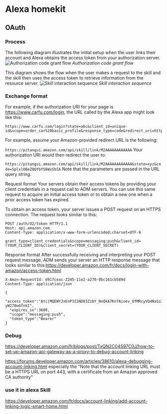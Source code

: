 # Alexa homekit

## OAuth

### Process
The following diagram illustrates the initial setup when the user links their account and Alexa obtains the access token from your authorization server.
![Authorization code grant flow](https://m.media-amazon.com/images/G/01/mobile-apps/dex/ask-accountlinking/auth-code-grant-flow-sequence._TTH_.png)
*Authorization code grant flow*

This diagram shows the flow when the user makes a request to the skill and the skill then uses the access token to retrieve information from the resource server.
![Skill interaction sequence](https://m.media-amazon.com/images/G/01/mobile-apps/dex/ask-accountlinking/skill-interaction-sequence._TTH_.png)
*Skill interaction sequence*

### Exchange format

For example, if the authorization URI for your page is https://www.carfu.com/login, the URL called by the Alexa app might look like this:

```
https://www.carfu.com/login?state=abc&client_id=unique-id&scope=order_car%20basic_profile&response_type=code&redirect_uri=https%3A//pitangui.amazon.com/api/skill/link/M2AAAAAAAAAAAA
```
For example, assume your Amazon-provided redirect URL is the following:

```https://pitangui.amazon.com/api/skill/link/M2AAAAAAAAAAAA```
Your authorization URI would then redirect the user to:

```https://pitangui.amazon.com/api/skill/link/M2AAAAAAAAAAAA&state=xyz&code=SplxlOBeZQQYbYS6WxSbIA```
Note that the parameters are passed in the URL query string.


Request format
Your servers obtain their access tokens by providing your client credentials in a request call to ADM servers. You can use this same request to acquire an initial access token or to obtain a new one when a prior access token has expired.

To obtain an access token, your server issues a POST request on an HTTPS connection. The request looks similar to this:

```
POST /auth/O2/token HTTP/1.1
Host: api.amazon.com
Content-Type: application/x-www-form-urlencoded;charset=UTF-8

grant_type=client_credentials&scope=messaging:push&client_id=(YOUR_CLIENT_ID)&client_secret=(YOUR_CLIENT_SECRET)
```


Response format
After successfully receiving and interpreting your POST request message, ADM sends your server an HTTP response message that looks similar to this:https://developer.amazon.com/fr/docs/login-with-amazon/access-token.html

```
X-Amzn-RequestId: d917ceac-2245-11e2-a270-0bc161cb589d
Content-Type: application/json

{
  "access_token":"Atc|MQEWYJxEnP3I1ND03ZzbY_NxQkA7Kn7Aioev_OfMRcyVQ4NxGzJMEaKJ8f0lSOiV-yW270o6fnkI",
  "expires_in":3600,
  "scope":"messaging:push",
  "token_type":"Bearer"
}
```

### Debug
https://developer.amazon.com/fr/blogs/post/TxQN2C04S97C0J/how-to-set-up-amazon-api-gateway-as-a-proxy-to-debug-account-linking

https://forums.developer.amazon.com/articles/38610/alexa-debugging-account-linking.html
especially the "Note that the account linking URL must be a HTTPS URL on port 443, with a certificate from an Amazon approved CA authority"


### use it in alexa Skill
https://developer.amazon.com/fr/docs/account-linking/add-account-linking-logic-smart-home.html
